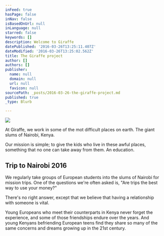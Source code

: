 ```yaml
---
inFeed: true
hasPage: false
inNav: false
isBasedOnUrl: null
inLanguage: null
starred: false
keywords: []
description: Welcome to Giraffe
datePublished: '2016-03-26T13:25:11.407Z'
dateModified: '2016-03-26T13:25:02.562Z'
title: The Giraffe project
author: []
authors: []
publisher:
  name: null
  domain: null
  url: null
  favicon: null
sourcePath: _posts/2016-03-26-the-giraffe-project.md
published: true
_type: Blurb

---
```

![](https://the-grid-user-content.s3-us-west-2.amazonaws.com/5523cec3-c5e9-4bbc-bf19-80f188c955d4.png)

At Giraffe, we work in some of the mot difficult places on earth. The giant slums of Nairobi, Kenya.

Our mission is simple; to give the kids who live in these awful places, something that no one can take away from them. An education.

## Trip to Nairobi 2016

We regularly take groups of European students into the slums of Nairobi for mission trips.  One of the questions we're often asked is, "Are trips the best way to use your money?"   

There's no right answer, except that we believe that having a relationship with someone is vital.  

Young Europeans who meet their counterparts in Kenya never forget the experience, and some of those friendships endure over the years.  And young Kenyans befriending European teens find they  share so many of the same concerns and dreams growing up in the 21st century.